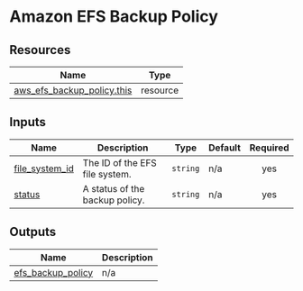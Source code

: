 # Amazon EFS Backup Policy

## Resources

| Name | Type |
|------|------|
| [aws_efs_backup_policy.this](https://registry.terraform.io/providers/hashicorp/aws/latest/docs/resources/efs_backup_policy) | resource |

## Inputs

| Name | Description | Type | Default | Required |
|------|-------------|------|---------|:--------:|
| <a name="input_file_system_id"></a> [file\_system\_id](#input\_file\_system\_id) | The ID of the EFS file system. | `string` | n/a | yes |
| <a name="input_status"></a> [status](#input\_status) | A status of the backup policy. | `string` | n/a | yes |

## Outputs

| Name | Description |
|------|-------------|
| <a name="output_efs_backup_policy"></a> [efs\_backup\_policy](#output\_efs\_backup\_policy) | n/a |
